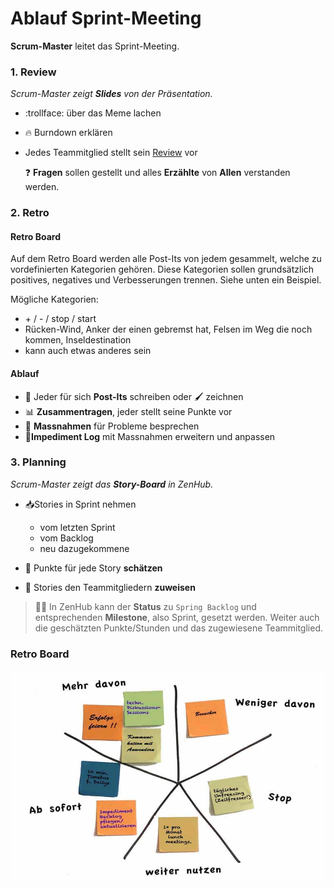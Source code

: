 # Ablauf Sprint-Meeting

**Scrum-Master** leitet das Sprint-Meeting.

### 1. Review

*Scrum-Master zeigt **Slides** von der Präsentation.*
- :trollface: über das Meme lachen
- 🔥 Burndown erklären
- Jedes Teammitglied stellt sein [Review](review_presentation.md) vor

    ❓ **Fragen** sollen gestellt und alles **Erzählte** von **Allen** verstanden werden.

### 2. Retro

#### Retro Board
Auf dem Retro Board werden alle Post-Its von jedem gesammelt, welche zu vordefinierten Kategorien gehören. Diese Kategorien sollen grundsätzlich positives, negatives und Verbesserungen trennen. Siehe unten ein Beispiel.

Mögliche Kategorien:
*  \+ / - / stop / start
* Rücken-Wind, Anker der einen gebremst hat, Felsen im Weg die noch kommen, Inseldestination
* kann auch etwas anderes sein


#### Ablauf

- 📜 Jeder für sich **Post-Its** schreiben oder 🖌️ zeichnen
- 📊 **Zusammentragen**, jeder stellt seine Punkte vor
- 💬 **Massnahmen** für Probleme besprechen
- 🚦**Impediment Log** mit Massnahmen erweitern und anpassen

### 3. Planning

*Scrum-Master zeigt das **Story-Board** in ZenHub.*

- 📥Stories in Sprint nehmen
    - vom letzten Sprint
    - vom Backlog
    - neu dazugekommene



- 💯 Punkte für jede Story **schätzen**
- 👥 Stories den Teammitgliedern **zuweisen**
> 🧘🏽 In ZenHub kann der **Status** zu `Spring Backlog` und entsprechenden **Milestone**, also Sprint, gesetzt werden. Weiter auch die geschätzten Punkte/Stunden und das zugewiesene Teammitglied.


### Retro Board
![Retro-Board](images/retroboard.jpg)
